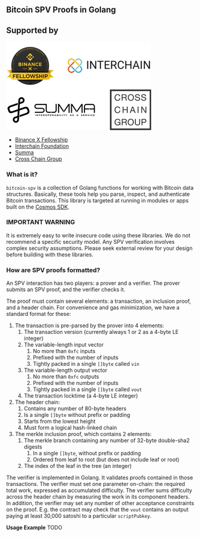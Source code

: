 ## Bitcoin SPV Proofs in Golang

## Supported by

![Binance X Fellowship, Interchain Foundation, Summa, Cross Chain Group](../logo-group.jpg)

- [Binance X Fellowship](https://binancex.dev/fellowship.html)
- [Interchain Foundation](https://interchain.io/)
- [Summa](https://summa.one)
- [Cross Chain Group](https://crosschain.group/)

### What is it?

`bitcoin-spv` is a collection of Golang functions for working with Bitcoin
data structures. Basically, these tools help you parse, inspect, and
authenticate Bitcoin transactions. This library is targeted at running in
modules or apps built on the
[Cosmos SDK](https://github.com/cosmos/cosmos-sdk/).

### IMPORTANT WARNING

It is extremely easy to write insecure code using these libraries. We do not
recommend a specific security model. Any SPV verification involves complex
security assumptions. Please seek external review for your design before
building with these libraries.

### How are SPV proofs formatted?

An SPV interaction has two players: a prover and a verifier. The prover submits
an SPV proof, and the verifier checks it.

The proof must contain several elements: a transaction, an inclusion proof, and
a header chain. For convenience and gas minimization, we have a standard format
for these:

1. The transaction is pre-parsed by the prover into 4 elements:
    1. The transaction version (currently always 1 or 2 as a 4-byte LE integer)
    1. The variable-length input vector
        1. No more than `0xfc` inputs
        1. Prefixed with the number of inputs
        1. Tightly packed in a single `[]byte` called `vin`
    1. The variable-length output vector
        1. No more than `0xfc` outputs
        1. Prefixed with the number of inputs
        1. Tightly packed in a single `[]byte` called `vout`
    1. The transaction locktime (a 4-byte LE integer)
1. The header chain:
    1. Contains any number of 80-byte headers
    1. Is a single `[]byte` without prefix or padding
    1. Starts from the lowest height
    1. Must form a logical hash-linked chain
1. The merkle inclusion proof, which contains 2 elements:
    1. The merkle branch containing any number of 32-byte double-sha2 digests
        1. In a single `[]byte`, without prefix or padding
        1. Ordered from leaf to root (but does not include leaf or root)
    1. The index of the leaf in the tree (an integer)

The verifier is implemented in Golang. It validates proofs contained in those
transactions. The verifier must set one parameter on-chain: the required total
work, expressed as accumulated difficulty. The verifier sums difficulty across
the header chain by measuring the work in its component headers. In addition,
the verifier may set any number of other acceptance constraints on the proof.
E.g. the contract may check that the `vout` contains an output paying at least
30,000 satoshi to a particular `scriptPubkey`.


**Usage Example**
TODO
